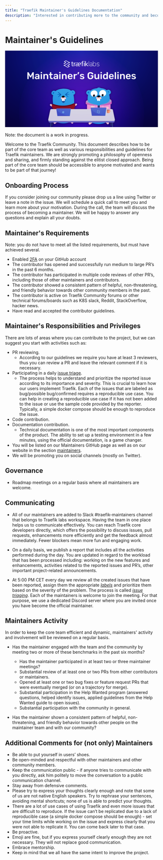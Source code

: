 ```yaml
---
title: "Traefik Maintainer's Guidelines Documentation"
description: "Interested in contributing more to the community and becoming a Traefik Proxy maintainer? Read the guide to becoming a part of the core team."
---
```


# Maintainer's Guidelines

![Maintainer's Guidelines](../assets/img/maintainers-guidelines.png)

Note: the document is a work in progress.

Welcome to the Traefik Community.
This document describes how to be part of the core team
as well as various responsibilities
and guidelines for Traefik maintainers.
We are strongly promoting a philosophy of openness and sharing,
and firmly standing against the elitist closed approach.
Being part of the core team should be accessible to anyone motivated
and wants to be part of that journey!

## Onboarding Process

If you consider joining our community please drop us a line using Twitter or leave a note in the issue.
We will schedule a quick call to meet you and learn more about your motivation.
During the call, the team will discuss the process of becoming a maintainer.
We will be happy to answer any questions and explain all your doubts.

## Maintainer's Requirements

Note: you do not have to meet all the listed requirements,
but must have achieved several.

- Enabled [2FA](https://docs.github.com/en/authentication/securing-your-account-with-two-factor-authentication-2fa/configuring-two-factor-authentication) on your GitHub account
- The contributor has opened and successfully run medium to large PR’s in the past 6 months.
- The contributor has participated in multiple code reviews of other PR’s,
  including those of other maintainers and contributors.
- The contributor showed a consistent pattern of helpful, non-threatening, and friendly behavior towards other community members in the past.
- The contributor is active on Traefik Community forums
  or other technical forums/boards such as K8S slack, Reddit, StackOverflow, hacker news.
- Have read and accepted the contributor guidelines.

## Maintainer's Responsibilities and Privileges

There are lots of areas where you can contribute to the project,
but we can suggest you start with activities such as:

- PR reviewing.
    - According to our guidelines we require you have at least 3 reviewers,
      thus you can review a PR and leave the relevant comment if it is necessary.
- Participating in a daily [issue triage](https://github.com/traefik/contributors-guide/blob/master/issue_triage.md).
    - The process helps to understand and prioritize the reported issue according to its importance and severity.
      This is crucial to learn how our users implement Traefik.
      Each of the issues that are labeled as bug/possible bug/confirmed requires a reproducible use case. 
      You can help in creating a reproducible use case if it has not been added to the issue
      or use the sample code provided by the reporter.
      Typically, a simple docker compose should be enough to reproduce the issue.
- Code contribution.
- Documentation contribution.
    - Technical documentation is one of the most important components of the product.
      The ability to set up a testing environment in a few minutes,
      using the official documentation,
      is a game changer.
- You will be listed on our Maintainers GitHub page
  as well as on our website in the section [maintainers](maintainers.md).
- We will be promoting you on social channels (mostly on Twitter).

## Governance

- Roadmap meetings on a regular basis where all maintainers are welcome.

## Communicating

- All of our maintainers are added to Slack #traefik-maintainers channel that belongs to Traefik labs workspace.
  Having the team in one place helps us to communicate effectively. 
  You can reach Traefik core developers directly,
  which offers the possibility to discuss issues, pull requests, enhancements more efficiently
  and get the feedback almost immediately.
  Fewer blockers mean more fun and engaging work.

- On a daily basis, we publish a report that includes all the activities performed during the day.
  You are updated in regard to the workload that has been processed including:
  working on the new features and enhancements,
  activities related to the reported issues and PR’s,
  other important project-related announcements.

- At 5:00 PM CET every day we review all the created issues that have been reported,
  assign them the appropriate *[labels](maintainers.md#labels)*
  and prioritize them based on the severity of the problem.
  The process is called *[issue triaging](https://github.com/traefik/contributors-guide/blob/master/issue_triage.md)*.
  Each of the maintainers is welcome to join the meeting.
  For that purpose, we use a dedicated Discord server
  where you are invited once you have become the official maintainer.

## Maintainers Activity

In order to keep the core team efficient and dynamic,
maintainers' activity and involvement will be reviewed on a regular basis.

- Has the maintainer engaged with the team and the community by meeting two or more of these benchmarks in the past six months?
    - Has the maintainer participated in at least two or three maintainer meetings?
    - Substantial review of at least one or two PRs from either contributors or maintainers.
    - Opened at least one or two bug fixes or feature request PRs
      that were eventually merged (or on a trajectory for merge).
    - Substantial participation in the Help Wanted program (answered questions, helped identify issues, applied guidelines from the Help Wanted guide to open issues).
    - Substantial participation with the community in general.

- Has the maintainer shown a consistent pattern of helpful,
  non-threatening,
  and friendly behavior towards other people on the maintainer team and with our community?

## Additional Comments for (not only) Maintainers

- Be able to put yourself in users’ shoes.
- Be open-minded and respectful with other maintainers and other community members.
- Keep the communication public - 
  if anyone tries to communicate with you directly,
  ask him politely to move the conversation to a public communication channel.
- Stay away from defensive comments.
- Please try to express your thoughts clearly enough
  and note that some of us are not native English speakers.
  Try to rephrase your sentences, avoiding mental shortcuts;
  none of us is able to predict your thoughts.
- There are a lot of use cases of using Traefik
  and even more issues that are difficult to reproduce.
  If the issue can’t be replicated due to a lack of reproducible case (a simple docker compose should be enough) - 
  set your time limits while working on the issue
  and express clearly that you were not able to replicate it.
  You can come back later to that case.
- Be proactive.
- Emoji are fine,
  but if you express yourself clearly enough they are not necessary.
  They will not replace good communication.
- Embrace mentorship.
- Keep in mind that we all have the same intent to improve the project.
